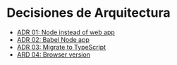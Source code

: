 # Decisiones de Arquitectura

- [ADR 01: Node instead of web app](adr-01-node-instead-of-web-app.md)
- [ADR 02: Babel Node app](adr-02-babel-node-app.md)
- [ADR 03: Migrate to TypeScript](adr-03-migrate-typescript.md)
- [ARD 04: Browser version](adr-04-browser-version.md)
